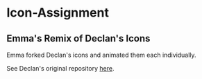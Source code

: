 Icon-Assignment
===============
Emma's Remix of Declan's Icons
-------------------------------

Emma forked Declan's icons and animated them each individually. 

See Declan's original repository [here](https://github.com/declan-quinn/Icon-Assignment).
